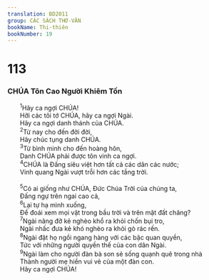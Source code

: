 ```yaml
---
translation: BD2011
group: CÁC SÁCH THƠ-VĂN
bookName: Thi-thiên 
bookNumber: 19
---
```


<div class="title"><h1>113</h1><h3>CHÚA Tôn Cao Người Khiêm Tốn</h3></div>
<span class="verse thi_113_1">  <sup>1</sup>Hãy ca ngợi CHÚA!<br/>  Hỡi các tôi tớ CHÚA, hãy ca ngợi Ngài.<br/>  Hãy ca ngợi danh thánh của CHÚA.<br/></span>
<span class="verse thi_113_2">  <sup>2</sup>Từ nay cho đến đời đời,<br/>  Hãy chúc tụng danh CHÚA.<br/></span>
<span class="verse thi_113_3">  <sup>3</sup>Từ bình minh cho đến hoàng hôn,<br/>  Danh CHÚA phải được tôn vinh ca ngợi.<br/></span>
<span class="verse thi_113_4">  <sup>4</sup>CHÚA là Ðấng siêu việt hơn tất cả các dân các nước;<br/>  Vinh quang Ngài vượt trỗi hơn các tầng trời.<br/><br/></span>
<span class="verse thi_113_5">  <sup>5</sup>Có ai giống như CHÚA, Ðức Chúa Trời của chúng ta,<br/>  Ðấng ngự trên ngai cao cả,<br/></span>
<span class="verse thi_113_6">  <sup>6</sup>Lại tự hạ mình xuống,<br/>  Ðể đoái xem mọi vật trong bầu trời và trên mặt đất chăng?<br/></span>
<span class="verse thi_113_7">  <sup>7</sup>Ngài nâng đỡ kẻ nghèo khổ ra khỏi chốn bụi tro,<br/>  Ngài nhấc đưa kẻ khó nghèo ra khỏi gò rác rến.<br/></span>
<span class="verse thi_113_8">  <sup>8</sup>Ngài đặt họ ngồi ngang hàng với các bậc quan quyền,<br/>  Tức với những người quyền thế của con dân Ngài.<br/></span>
<span class="verse thi_113_9">  <sup>9</sup>Ngài làm cho người đàn bà son sẻ sống quạnh quẽ trong nhà<br/>  Thành người mẹ hiền vui vẻ của một đàn con.<br/>  Hãy ca ngợi CHÚA!<br/></span>
